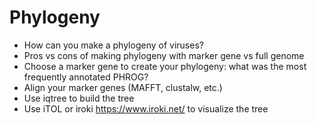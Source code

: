 # Phylogeny

- How can you make a phylogeny of viruses?
- Pros vs cons of making phylogeny with marker gene vs full genome
- Choose a marker gene to create your phylogeny: what was the most frequently annotated PHROG?
- Align your marker genes (MAFFT, clustalw, etc.)
- Use iqtree to build the tree
- Use iTOL or iroki https://www.iroki.net/ to visualize the tree

